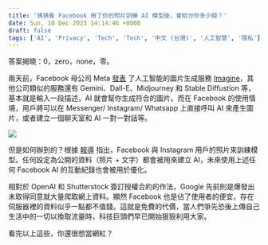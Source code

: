 ```yaml
---
title: '猜猜看 Facebook 用了你的照片訓練 AI 模型後，會給分你多少錢？'
date: Sun, 10 Dec 2023 14:14:46 +0000
draft: false
tags: ['AI', 'Privacy', 'Tech', 'Tech', '中文 (台灣)', '人工智慧', '隱私']
---
```


答案揭曉：0，zero，none，零。

兩天前，Facebook 母公司 Meta [發表](https://about.fb.com/news/2023/12/meta-ai-updates/) 了人工智能的圖片生成服務 [Imagine](https://imagine.meta.com/)，其他公司類似的服務還有 Gemini、Dall-E、Midjourney 和 Stable Diffustion 等，基本就是輸入一段描述，AI 就會幫你生成符合的圖片。而在 Facebook 的使用情境，用戶將可以在 Messenger/ Instagram/ Whatsapp 上直接呼叫 AI 來產生圖片，或者建立一個聊天室和 AI 一對一對話等。

![](https://www.aphorizm.com/wp-content/uploads/2023/12/image-4.png)

但是如何辦到的？根據 [報導](https://www.reuters.com/technology/metas-new-ai-chatbot-trained-public-facebook-instagram-posts-2023-09-28/) 指出，Facebook 與 Instagram 用戶的照片來訓練模型。任何設定為公開的資料（照片 + 文字）都會被用來建立 AI，未來使用上述任何 Facebook AI 的互動紀錄也會被用於優化。

相對於 OpenAI 和 Shutterstock 簽訂授權合約的作法，Google 先前則是爆發出未取得同意就大量爬取網上資料。顯然 Facebook 也是佔了使用者的便宜，存在伺服器裡的資料似乎一點都不值錢。這就是免費的代價，當人們爭先恐後上傳自己生活中的一切以換取流量時，科技巨頭們早已開始狠狠利用大家。

看完以上這些，你還很想當網紅？